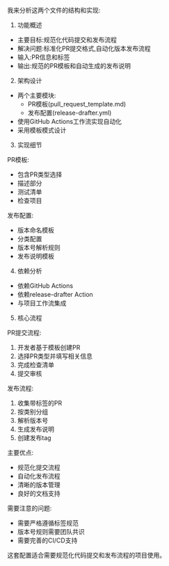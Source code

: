 我来分析这两个文件的结构和实现:

1. 功能概述
- 主要目标:规范化代码提交和发布流程
- 解决问题:标准化PR提交格式,自动化版本发布流程
- 输入:PR信息和标签
- 输出:规范的PR模板和自动生成的发布说明

2. 架构设计
- 两个主要模块:
  - PR模板(pull_request_template.md)
  - 发布配置(release-drafter.yml) 
- 使用GitHub Actions工作流实现自动化
- 采用模板模式设计

3. 实现细节

PR模板:
- 包含PR类型选择
- 描述部分
- 测试清单
- 检查项目

发布配置:
- 版本命名模板
- 分类配置
- 版本号解析规则
- 发布说明模板

4. 依赖分析
- 依赖GitHub Actions
- 依赖release-drafter Action
- 与项目工作流集成

5. 核心流程

PR提交流程:
1. 开发者基于模板创建PR
2. 选择PR类型并填写相关信息
3. 完成检查清单
4. 提交审核

发布流程:
1. 收集带标签的PR
2. 按类别分组
3. 解析版本号
4. 生成发布说明
5. 创建发布tag

主要优点:
- 规范化提交流程
- 自动化发布流程
- 清晰的版本管理
- 良好的文档支持

需要注意的问题:
- 需要严格遵循标签规范
- 版本号规则需要团队共识
- 需要完善的CI/CD支持

这套配置适合需要规范化代码提交和发布流程的项目使用。